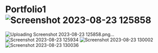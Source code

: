 # Portfolio1![Screenshot 2023-08-23 125858](https://github.com/Mohammedmansoorg/Portfolio1/assets/85946206/b6656b8b-dc36-456e-9c29-e6ee659c4307)
![Uploading Screenshot 2023-08-23 125858.png…]()
![Screenshot 2023-08-23 125934](https://github.com/Mohammedmansoorg/Portfolio1/assets/85946206/61c35fae-818b-4c6a-bf14-6225d63a8c1c)
![Screenshot 2023-08-23 130002](https://github.com/Mohammedmansoorg/Portfolio1/assets/85946206/29e20b5f-8102-41fe-b4cb-0c48dce4b705)
![Screenshot 2023-08-23 130036](https://github.com/Mohammedmansoorg/Portfolio1/assets/85946206/33032517-bc13-4a1c-8a0f-003e9439c204)

